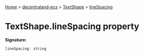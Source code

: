 [Home](./index) &gt; [decentraland-ecs](./decentraland-ecs.md) &gt; [TextShape](./decentraland-ecs.textshape.md) &gt; [lineSpacing](./decentraland-ecs.textshape.linespacing.md)

# TextShape.lineSpacing property


**Signature:**
```javascript
lineSpacing: string
```
